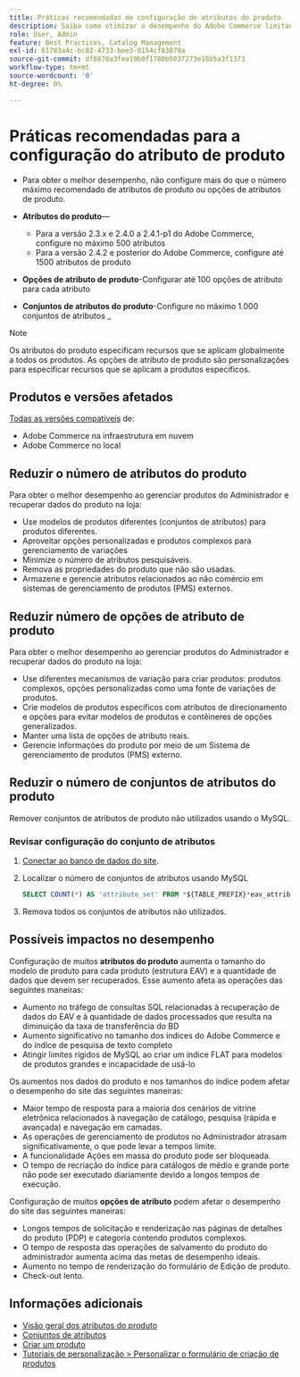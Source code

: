 ```yaml
---
title: Práticas recomendadas de configuração de atributos do produto
description: Saiba como otimizar o desempenho do Adobe Commerce limitando o número de atributos de produto, opções de atributo e conjuntos de atributos
role: User, Admin
feature: Best Practices, Catalog Management
exl-id: 81783a4c-bc82-4733-bee3-0154cf03079a
source-git-commit: df8878a3fea19b8f1780b5037273e18b5a3f1373
workflow-type: tm+mt
source-wordcount: '0'
ht-degree: 0%

---
```


# Práticas recomendadas para a configuração do atributo de produto

- Para obter o melhor desempenho, não configure mais do que o número máximo recomendado de atributos de produto ou opções de atributos de produto.

- **Atributos do produto**—
   - Para a versão 2.3.x e 2.4.0 a 2.4.1-p1 do Adobe Commerce, configure no máximo 500 atributos
   - Para a versão 2.4.2 e posterior do Adobe Commerce, configure até 1500 atributos de produto
- **Opções de atributo de produto**-Configurar até 100 opções de atributo para cada atributo
- **Conjuntos de atributos do produto**-Configure no máximo 1.000 conjuntos de atributos _
>[!NOTE]
>
>Os atributos do produto especificam recursos que se aplicam globalmente a todos os produtos. As opções de atributo de produto são personalizações para especificar recursos que se aplicam a produtos específicos.

## Produtos e versões afetados

[Todas as versões compatíveis](../../../release/versions.md) de:

- Adobe Commerce na infraestrutura em nuvem
- Adobe Commerce no local

## Reduzir o número de atributos do produto

Para obter o melhor desempenho ao gerenciar produtos do Administrador e recuperar dados do produto na loja:

- Use modelos de produtos diferentes (conjuntos de atributos) para produtos diferentes.
- Aproveitar opções personalizadas e produtos complexos para gerenciamento de variações
- Minimize o número de atributos pesquisáveis.
- Remova as propriedades do produto que não são usadas.
- Armazene e gerencie atributos relacionados ao não comércio em sistemas de gerenciamento de produtos (PMS) externos.

## Reduzir número de opções de atributo de produto

Para obter o melhor desempenho ao gerenciar produtos do Administrador e recuperar dados do produto na loja:

- Use diferentes mecanismos de variação para criar produtos: produtos complexos, opções personalizadas como uma fonte de variações de produtos.
- Crie modelos de produtos específicos com atributos de direcionamento e opções para evitar modelos de produtos e contêineres de opções generalizados.
- Manter uma lista de opções de atributo reais.
- Gerencie informações do produto por meio de um Sistema de gerenciamento de produtos (PMS) externo.

## Reduzir o número de conjuntos de atributos do produto

Remover conjuntos de atributos de produto não utilizados usando o MySQL.

### Revisar configuração do conjunto de atributos

1. [Conectar ao banco de dados do site](https://devdocs.magento.com/cloud/project/services-mysql.html#connect-to-the-database).

1. Localizar o número de conjuntos de atributos usando MySQL

   ```sql
   SELECT COUNT(*) AS 'attribute_set' FROM *${TABLE_PREFIX}*eav_attribute_set;
   ```

1. Remova todos os conjuntos de atributos não utilizados.

## Possíveis impactos no desempenho

Configuração de muitos **atributos do produto** aumenta o tamanho do modelo de produto para cada produto (estrutura EAV) e a quantidade de dados que devem ser recuperados. Esse aumento afeta as operações das seguintes maneiras:

- Aumento no tráfego de consultas SQL relacionadas à recuperação de dados do EAV e à quantidade de dados processados que resulta na diminuição da taxa de transferência do BD
- Aumento significativo no tamanho dos índices do Adobe Commerce e do índice de pesquisa de texto completo
- Atingir limites rígidos de MySQL ao criar um índice FLAT para modelos de produtos grandes e incapacidade de usá-lo

Os aumentos nos dados do produto e nos tamanhos do índice podem afetar o desempenho do site das seguintes maneiras:

- Maior tempo de resposta para a maioria dos cenários de vitrine eletrônica relacionados à navegação de catálogo, pesquisa (rápida e avançada) e navegação em camadas.
- As operações de gerenciamento de produtos no Administrador atrasam significativamente, o que pode levar a tempos limite.
- A funcionalidade Ações em massa do produto pode ser bloqueada.
- O tempo de recriação do índice para catálogos de médio e grande porte não pode ser executado diariamente devido a longos tempos de execução.

Configuração de muitos **opções de atributo** podem afetar o desempenho do site das seguintes maneiras:

- Longos tempos de solicitação e renderização nas páginas de detalhes do produto (PDP) e categoria contendo produtos complexos.
- O tempo de resposta das operações de salvamento do produto do administrador aumenta acima das metas de desempenho ideais.
- Aumento no tempo de renderização do formulário de Edição de produto.
- Check-out lento.

## Informações adicionais

- [Visão geral dos atributos do produto](https://experienceleague.adobe.com/docs/commerce-admin/catalog/product-attributes/product-attributes.html)
- [Conjuntos de atributos](https://experienceleague.adobe.com/docs/commerce-admin/catalog/product-attributes/create/attribute-sets.html)
- [Criar um produto](https://experienceleague.adobe.com/docs/commerce-admin/catalog/products/product-create.html)
- [Tutoriais de personalização > Personalizar o formulário de criação de produtos](https://developer.adobe.com/commerce/php/tutorials/admin/custom-product-creation-form/)
